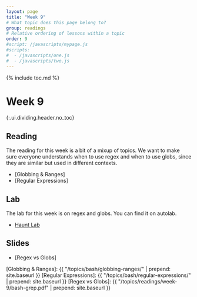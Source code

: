 ```yaml
---
layout: page
title: "Week 9"
# What topic does this page belong to?
group: readings
# Relative ordering of lessons within a topic
order: 9
#script: /javascripts/mypage.js
#scripts:
#  - /javascripts/one.js
#  - /javascripts/two.js
---
```



{% include toc.md %}

# Week 9
{:.ui.dividing.header.no_toc}

## Reading

The reading for this week is a bit of a mixup of topics. We want to make sure
everyone understands when to use regex and when to use globs, since they are
similar but used in different contexts.

- [Globbing & Ranges]
- [Regular Expressions]

## Lab

The lab for this week is on regex and globs. You can find it on autolab.

- [Haunt Lab](https://autolab.andrew.cmu.edu/courses/07131-f19/assessments/hauntlab)

## Slides

- [Regex vs Globs]

[Globbing & Ranges]:        {{ "/topics/bash/globbing-ranges/"          | prepend: site.baseurl }}
[Regular Expressions]:      {{ "/topics/bash/regular-expressions/"      | prepend: site.baseurl }}
[Regex vs Globs]:        {{ "/topics/readings/week-9/bash-grep.pdf" | prepend: site.baseurl }}
